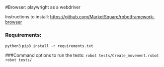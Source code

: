 #Browser: playwright as a webdriver

Instructions to install:
https://github.com/MarketSquare/robotframework-browser

### Requirements:
`python3`
`pip3 install -r requirements.txt`

###Command options to run the tests:
`robot tests/Create_movement.robot`
`robot tests/`

